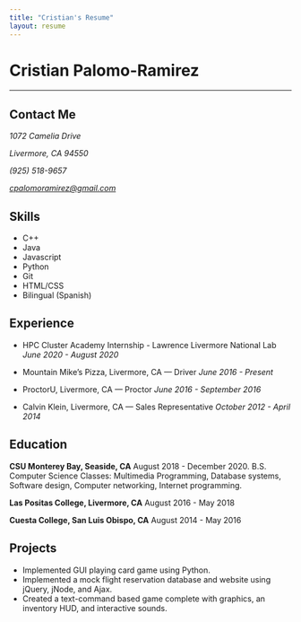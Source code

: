 ```yaml
---
title: "Cristian's Resume"
layout: resume
---
```

# Cristian Palomo-Ramirez
---

## Contact Me
*1072 Camelia Drive*

*Livermore, CA 94550*

*(925) 518-9657*

*cpalomoramirez@gmail.com*

## Skills
  - C++
  - Java
  - Javascript
  - Python
  - Git
  - HTML/CSS
  - Bilingual (Spanish)

## Experience

- HPC Cluster Academy Internship - Lawrence Livermore National Lab
*June 2020 - August 2020*

- Mountain Mike’s Pizza, Livermore, CA — Driver
*June 2016 - Present*

- ProctorU, Livermore, CA — Proctor
*June 2016 - September 2016*

- Calvin Klein, Livermore, CA — Sales Representative
*October 2012 - April 2014*

## Education

**CSU Monterey Bay, Seaside, CA**
August 2018 - December 2020. B.S. Computer Science
Classes: Multimedia Programming, Database systems, Software design, Computer networking, Internet programming.

**Las Positas College, Livermore, CA**
August 2016 - May 2018

**Cuesta College, San Luis Obispo, CA**
August 2014 - May 2016

## Projects
- Implemented GUI playing card game using Python.
- Implemented a mock flight reservation database and website using jQuery, jNode, and Ajax.
- Created a text-command based game complete with graphics, an inventory HUD, and interactive sounds.